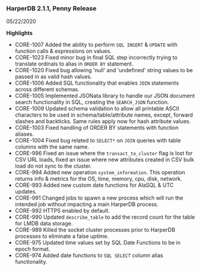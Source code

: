 ### HarperDB 2.1.1, Penny Release

05/22/2020

**Highlights**

- CORE-1007 Added the ability to perform `SQL INSERT` & `UPDATE` with function calls & expressions on values.
- CORE-1023 Fixed minor bug in final SQL step incorrectly trying to translate ordinals to alias in `ORDER BY` statement.
- CORE-1020 Fixed bug allowing 'null' and 'undefined' string values to be passed in as valid hash values.
- CORE-1006 Added SQL functionality that enables `JOIN` statements across different schemas.
- CORE-1005 Implemented JSONata library to handle our JSON document search functionality in SQL, creating the `SEARCH_JSON` function.
- CORE-1009 Updated schema validation to allow all printable ASCII characters to be used in schema/table/attribute names, except, forward slashes and backticks. Same rules apply now for hash attribute values.
- CORE-1003 Fixed handling of ORDER BY statements with function aliases.
- CORE-1004 Fixed bug related to `SELECT*` on `JOIN` queries with table columns with the same name.
- CORE-996 Fixed an issue where the `transact_to_cluster` flag is lost for CSV URL loads, fixed an issue where new attributes created in CSV bulk load do not sync to the cluster.
- CORE-994 Added new operation `system_information`. This operation returns info & metrics for the OS, time, memory, cpu, disk, network.
- CORE-993 Added new custom date functions for AlaSQL & UTC updates.
- CORE-991 Changed jobs to spawn a new process which will run the intended job without impacting a main HarperDB process.
- CORE-992 HTTPS enabled by default.
- CORE-990 Updated `describe_table` to add the record count for the table for LMDB data storage.
- CORE-989 Killed the socket cluster processes prior to HarperDB processes to eliminate a false uptime.
- CORE-975 Updated time values set by SQL Date Functions to be in epoch format.
- CORE-974 Added date functions to `SQL SELECT` column alias functionality.
